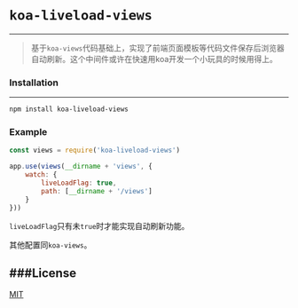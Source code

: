 # `koa-liveload-views`

------

> 基于`koa-views`代码基础上，实现了前端页面模板等代码文件保存后浏览器自动刷新。这个中间件或许在快速用koa开发一个小玩具的时候用得上。

### Installation
---

```sh
npm install koa-liveload-views
```

### Example

```javascript
const views = require('koa-liveload-views')

app.use(views(__dirname + 'views', {
	watch: {
		liveLoadFlag: true,
		path: [__dirname + '/views']
	}
}))
```

`liveLoadFlag`只有未`true`时才能实现自动刷新功能。

其他配置同`koa-views`。

###License
---
[MIT](https://github.com/queckezz/koa-views/blob/master/license)

